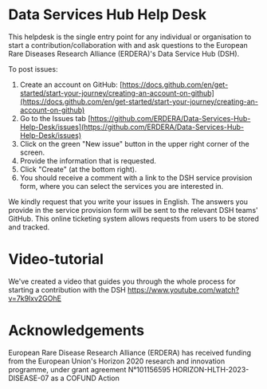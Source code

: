 # Data Services Hub Help Desk
This helpdesk is the single entry point for any individual or organisation to start a contribution/collaboration with and ask questions to the European Rare Diseases Research Alliance (ERDERA)'s Data Service Hub (DSH).

To post issues:
1. Create an account on GitHub: [https://docs.github.com/en/get-started/start-your-journey/creating-an-account-on-github](https://docs.github.com/en/get-started/start-your-journey/creating-an-account-on-github)
2. Go to the Issues tab [https://github.com/ERDERA/Data-Services-Hub-Help-Desk/issues](https://github.com/ERDERA/Data-Services-Hub-Help-Desk/issues)
3. Click on the green "New issue" button in the upper right corner of the screen.
4. Provide the information that is requested.
5. Click "Create" (at the bottom right).
6. You should receive a comment with a link to the DSH service provision form, where you can select the services you are interested in.

We kindly request that you write your issues in English.
The answers you provide in the service provision form will be sent to the relevant DSH teams' GitHub. This online ticketing system allows requests from users to be stored and tracked.

# Video-tutorial
We've created a video that guides you through the whole process for starting a contribution with the DSH
https://www.youtube.com/watch?v=7k9lxv2GOhE

# Acknowledgements
European Rare Disease Research Alliance (ERDERA) has received funding from the European Union's Horizon 2020 research and innovation programme, under grant agreement N°101156595 HORIZON-HLTH-2023-DISEASE-07 as a COFUND Action
